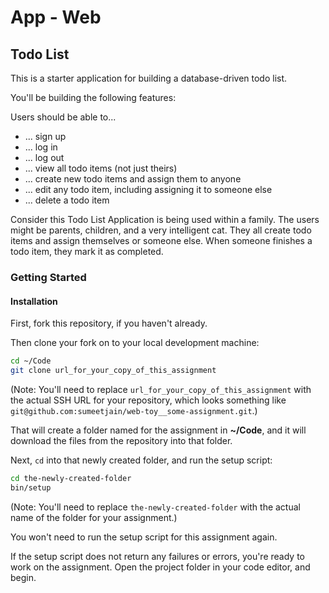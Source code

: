 # App - Web

## Todo List

This is a starter application for building a database-driven todo list.

You'll be building the following features:

Users should be able to...

- ... sign up
- ... log in
- ... log out
- ... view all todo items (not just theirs)
- ... create new todo items and assign them to anyone
- ... edit any todo item, including assigning it to someone else
- ... delete a todo item

Consider this Todo List Application is being used within a family. The users might be parents, children, and a very intelligent cat. They all create todo items and assign themselves or someone else. When someone finishes a todo item, they mark it as completed.

### Getting Started

#### Installation

First, fork this repository, if you haven't already.

Then clone your fork on to your local development machine:

```zsh
cd ~/Code
git clone url_for_your_copy_of_this_assignment
```

(Note: You'll need to replace `url_for_your_copy_of_this_assignment` with the actual SSH URL for your repository, which looks something like `git@github.com:sumeetjain/web-toy__some-assignment.git`.)

That will create a folder named for the assignment in **~/Code**, and it will download the files from the repository into that folder.

Next, `cd` into that newly created folder, and run the setup script:

```zsh
cd the-newly-created-folder
bin/setup
```

(Note: You'll need to replace `the-newly-created-folder` with the actual name of the folder for your assignment.)

You won't need to run the setup script for this assignment again.

If the setup script does not return any failures or errors, you're ready to work on the assignment. Open the project folder in your code editor, and begin.